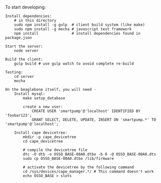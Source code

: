 To start developing:

    Install dependencies:
        # in this directory
        sudo npm install -g gulp  # client build system (like make)
        sudo npm install -g mocha # javascript test framework
        npm install               # install dependencies found in package.json

    Start the server:
        node server

    Build the client:
        gulp build # use gulp watch to avoid complete re-build

    Testing:
        cd server
        mocha
            
    On the beaglebone itself, you will need -
        Install mysql:
            make setup_database

            create a new user:
                CREATE USER 'smartpump'@'localhost' IDENTIFIED BY 'foobar123';
                GRANT SELECT, DELETE, UPDATE, INSERT ON 'smartpump.*' TO 'smartpump'@'localhost';
        
        Install cape devicetree:
            mkdir -p cape_devicetree
            cd cape_devicetree

            # compile the devicetree file
            dtc -O dtb -o OSSO_BASE-00A0.dtbo -b 0 -@ OSSO_BASE-00A0.dts
            sudo cp OSSO_BASE-00A0.dtbo /lib/firmware

            # activate the devicetree by the following command
            cd /sys/devices/cape_manager.*/ # This command doesn't work
            echo OSSO_BASE > slots